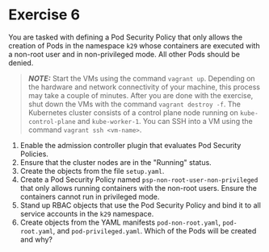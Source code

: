 # Exercise 6

You are tasked with defining a Pod Security Policy that only allows the creation of Pods in the namespace `k29` whose containers are executed with a non-root user and in non-privileged mode. All other Pods should be denied.

> **_NOTE:_** Start the VMs using the command `vagrant up`. Depending on the hardware and network connectivity of your machine, this process may take a couple of minutes. After you are done with the exercise, shut down the VMs with the command `vagrant destroy -f`. The Kubernetes cluster consists of a control plane node running on `kube-control-plane` and `kube-worker-1`. You can SSH into a VM using the command `vagrant ssh <vm-name>`.

1. Enable the admission controller plugin that evaluates Pod Security Policies.
2. Ensure that the cluster nodes are in the "Running" status.
3. Create the objects from the file `setup.yaml`.
4. Create a Pod Security Policy named `psp-non-root-user-non-privileged` that only allows running containers with the non-root users. Ensure the containers cannot run in privileged mode.
5. Stand up RBAC objects that use the Pod Security Policy and bind it to all service accounts in the `k29` namespace.
6. Create objects from the YAML manifests `pod-non-root.yaml`, `pod-root.yaml`, and `pod-privileged.yaml`. Which of the Pods will be created and why?